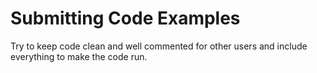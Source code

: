 Submitting Code Examples
========================
Try to keep code clean and well commented for other users and include everything to make the code run.